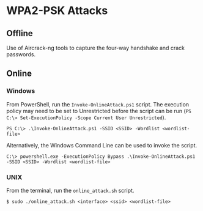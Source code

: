 # WPA2-PSK Attacks

## Offline

Use of Aircrack-ng tools to capture the four-way handshake and crack passwords.

## Online

### Windows

From PowerShell, run the `Invoke-OnlineAttack.ps1` script. The execution policy
may need to be set to Unrestricted before the script can be run
(`PS C:\> Set-ExecutionPolicy -Scope Current User Unrestricted`).

```
PS C:\> .\Invoke-OnlineAttack.ps1 -SSID <SSID> -Wordlist <wordlist-file>
```

Alternatively, the Windows Command Line can be used to invoke the script.

```
C:\> powershell.exe -ExecutionPolicy Bypass .\Invoke-OnlineAttack.ps1 -SSID <SSID> -Wordlist <wordlist-file>
```

### UNIX

From the terminal, run the `online_attack.sh` script.

```console
$ sudo ./online_attack.sh <interface> <ssid> <wordlist-file>
```

